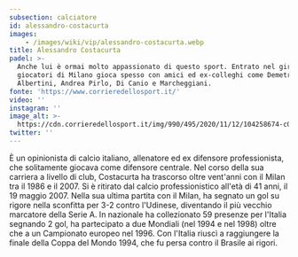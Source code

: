 ```yaml
---
subsection: calciatore
id: alessandro-costacurta
images: 
    - /images/wiki/vip/alessandro-costacurta.webp
title: Alessandro Costacurta
padel: >-
  Anche lui è ormai molto appassionato di questo sport. Entrato nel giro dei
  giocatori di Milano gioca spesso con amici ed ex-colleghi come Demetrio
  Albertini, Andrea Pirlo, Di Canio e Marcheggiani.
fonte: 'https://www.corrieredellosport.it/'
video: ''
instagram: ''
image_alt: >-
  https://cdn.corrieredellosport.it/img/990/495/2020/11/12/104258674-c08a454c-931e-4381-b36f-b6cadd32d4c5.jpg
twitter: ''
---
```

È un opinionista di calcio italiano, allenatore ed ex difensore professionista, che solitamente giocava come difensore centrale. Nel corso della sua carriera a livello di club, Costacurta ha trascorso oltre vent'anni con il Milan tra il 1986 e il 2007. Si è ritirato dal calcio professionistico all'età di 41 anni, il 19 maggio 2007. Nella sua ultima partita con il Milan, ha segnato un gol su rigore nella sconfitta per 3-2 contro l'Udinese, diventando il più vecchio marcatore della Serie A. In nazionale ha collezionato 59 presenze per l'Italia segnando 2 gol, ha partecipato a due Mondiali (nel 1994 e nel 1998) oltre che a un Campionato europeo nel 1996. Con l'Italia riuscì a raggiungere la finale della Coppa del Mondo 1994, che fu persa contro il Brasile ai rigori.